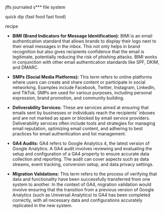 jffs
journaled s*** file system

quick dip (fast food fast food)

recipe



- **BIMI (Brand Indicators for Message Identification):** BIMI is an email authentication standard that allows brands to display their logo next to their email messages in the inbox. This not only helps in brand recognition but also gives recipients confidence that the email is legitimate, potentially reducing the risk of phishing attacks. BIMI works in conjunction with other email authentication standards like SPF, DKIM, and DMARC.
    
- **SMPs (Social Media Platforms):** This term refers to online platforms where users can create and share content or participate in social networking. Examples include Facebook, Twitter, Instagram, LinkedIn, and TikTok. SMPs are used for various purposes, including personal expression, brand promotion, and community building.
    
- **Deliverability Services:** These are services aimed at ensuring that emails sent by businesses or individuals reach the recipients' inboxes and are not marked as spam or blocked by email service providers. Deliverability services often include tools and strategies for managing email reputation, optimizing email content, and adhering to best practices for email authentication and list management.
    
- **GA4 Audits:** GA4 refers to Google Analytics 4, the latest version of Google Analytics. A GA4 audit involves reviewing and evaluating the setup and configuration of a GA4 property to ensure accurate data collection and reporting. The audit can cover aspects such as data streams, event tracking, conversion setup, and data privacy settings.
    
- **Migration Validations:** This term refers to the process of verifying that data and functionality have been successfully transferred from one system to another. In the context of GA4, migration validation would involve ensuring that the transition from a previous version of Google Analytics (such as Universal Analytics) to GA4 has been completed correctly, with all necessary data and configurations accurately replicated in the new system.
